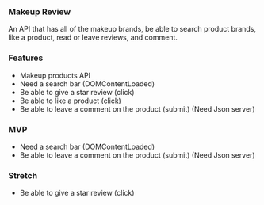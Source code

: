 ### Makeup Review

An API that has all of the makeup brands, be able to search product brands, like a product, read or leave reviews, and comment.

### Features
* Makeup products API
* Need a search bar (DOMContentLoaded)
* Be able to give a star review (click)
* Be able to like a product (click)
* Be able to leave a comment on the product (submit) (Need Json server)

### MVP
* Need a search bar (DOMContentLoaded)
* Be able to leave a comment on the product (submit) (Need Json server)


### Stretch
* Be able to give a star review (click)